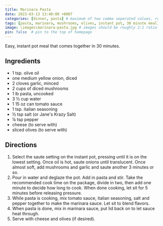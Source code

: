 ```yaml
---
title: Marinara Pasta
date: 2023-03-13 13:40:00 +0007 
categories: [dinner, pasta] # maximum of two comma seperated values, recipes are organized in folders based on the category
tags: [pasta, marinara, mushrooms, olives, instant pot, 30 minute meal]     # tags should always be lowercase
image: \images\marinara-pasta.jpg # images should be roughly 2:1 ratio
pin: false  # pin to the top of homepage
---
```


Easy, instant pot meal that comes together in 30 minutes.

## Ingredients

* 1 tsp. olive oil
* one medium yellow onion, diced
* 2 cloves garlic, minced
* 2 cups of diced mushrooms
* 1 lb pasta, uncooked
* 3 &frac12; cup water
* 1 15 oz can tomato sauce
* 1 tsp. italian seasoning
* &frac12; tsp salt (or Jane's Krazy Salt)
* &frac14; tsp pepper
* cheese (to serve with)
* sliced olives (to serve with)


## Directions

1. Select the saute setting on the instant pot, pressing until it is on the lowest setting. Once oil is hot, saute onions until translucent. Once almost soft, add mushrooms and garlic and saute another 3 minutes or so.
2. Pour in water and deglaze the pot. Add in pasta and stir. Take the recommended cook time on the package, divide in two, then add one minute to decide how long to cook. When done cooking, let sit for 5 minutes before releasing pressure.
3. While pasta is cooking, mix tomato sauce, italian seasoning, salt and pepper together to make the marinara sauce. Let sit to blend flavors.
4. When pasta is done, mix in marinara sauce, put lid back on to let sauce heat through.
5. Serve with cheese and olives (if desired).

